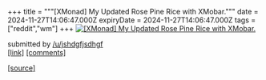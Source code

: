 +++
title = """[XMonad] My Updated Rose Pine Rice with XMobar."""
date = 2024-11-27T14:06:47.000Z
expiryDate = 2024-11-27T14:06:47.000Z
tags = ["reddit","wm"]
+++
[![ [XMonad] My Updated Rose Pine Rice with XMobar.](https://b.thumbs.redditmedia.com/nYAzUceQDAwQzlOX2DsRvaNKTfgU8tptsgZDCSVj0fg.jpg " [XMonad] My Updated Rose Pine Rice with XMobar.")](https://www.reddit.com/r/unixporn/comments/1h153ai/xmonad_my_updated_rose_pine_rice_with_xmobar/)

submitted by [/u/jshdgfjsdhgf](https://www.reddit.com/user/jshdgfjsdhgf)  
[\[link\]](https://www.reddit.com/gallery/1h153ai) [\[comments\]](https://www.reddit.com/r/unixporn/comments/1h153ai/xmonad_my_updated_rose_pine_rice_with_xmobar/)

[[source]](https://www.reddit.com/r/unixporn/comments/1h153ai/xmonad_my_updated_rose_pine_rice_with_xmobar/)
